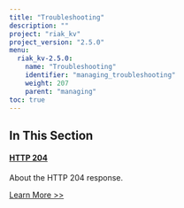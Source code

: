 ```yaml
---
title: "Troubleshooting"
description: ""
project: "riak_kv"
project_version: "2.5.0"
menu:
  riak_kv-2.5.0:
    name: "Troubleshooting"
    identifier: "managing_troubleshooting"
    weight: 207
    parent: "managing"
toc: true
---
```


[http 204]: ./http-204

## In This Section

#### [HTTP 204][http 204]

About the HTTP 204 response.

[Learn More >>][http 204]
